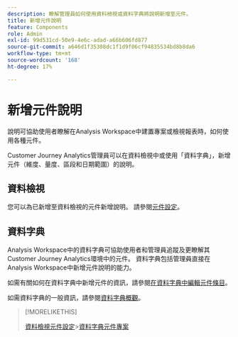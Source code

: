 ```yaml
---
description: 瞭解管理員如何使用資料檢視或資料字典將說明新增至元件。
title: 新增元件說明
feature: Components
role: Admin
exl-id: 99d531cd-50e9-4e6c-adad-a66b606fd877
source-git-commit: a646d1f35308dc1f1d9f06cf94835534bd8b8da6
workflow-type: tm+mt
source-wordcount: '168'
ht-degree: 17%

---
```


# 新增元件說明

說明可協助使用者瞭解在Analysis Workspace中建置專案或檢視報表時，如何使用各種元件。

Customer Journey Analytics管理員可以在資料檢視中或使用「資料字典」，新增元件（維度、量度、區段和日期範圍）的說明。

## 資料檢視

您可以為已新增至資料檢視的元件新增說明。 請參閱[元件設定](/help/data-views/component-settings/overview.md)。

## 資料字典

Analysis Workspace中的資料字典可協助使用者和管理員追蹤及更瞭解其Customer Journey Analytics環境中的元件。 資料字典包括管理員直接在Analysis Workspace中新增元件說明的能力。

如需有關如何在資料字典中新增元件的資訊，請參閱[在資料字典中編輯元件條目](/help/components/data-dictionary/edit-entries-data-dictionary.md)。

如需資料字典的一般資訊，請參閱[資料字典概觀](/help/components/data-dictionary/data-dictionary-overview.md)。

>[!MORELIKETHIS]
>
>[資料檢視元件設定](/help/data-views/component-settings/overview.md)
>&#x200B;>[資料字典元件專案](/help/components/data-dictionary/edit-entries-data-dictionary.md)
>
